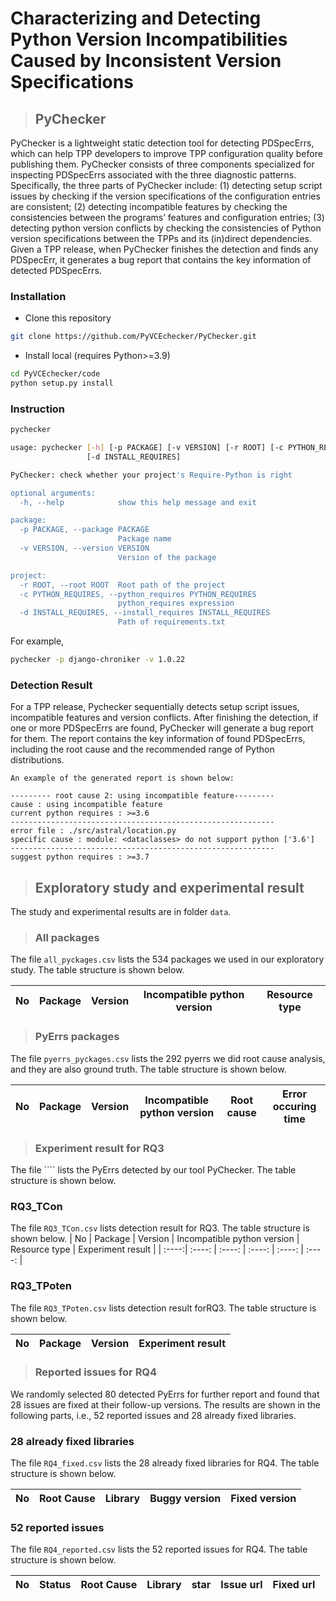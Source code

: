 # Characterizing and Detecting Python Version Incompatibilities Caused by Inconsistent Version Specifications

> ## PyChecker
PyChecker is a lightweight static detection tool for detecting PDSpecErrs, 
which can help TPP developers to improve TPP configuration quality before publishing them. 
PyChecker consists of three components specialized for inspecting PDSpecErrs associated with the three diagnostic patterns.
Specifically, the three parts of PyChecker include: 
(1) detecting setup script issues by checking if the version specifications of the configuration entries are consistent; 
(2) detecting incompatible features by checking the consistencies between the programs’ features and configuration entries; (3) detecting python version conflicts by checking the consistencies of Python version specifications between the TPPs and its (in)direct dependencies. 
Given a TPP release, when PyChecker finishes the detection and finds any PDSpecErr, 
it generates a bug report that contains the key information of detected PDSpecErrs.



### Installation
* Clone this repository
```bash
git clone https://github.com/PyVCEchecker/PyChecker.git
```
* Install local (requires Python>=3.9)
```bash
cd PyVCEchecker/code
python setup.py install
```

### Instruction
```bash
pychecker

usage: pychecker [-h] [-p PACKAGE] [-v VERSION] [-r ROOT] [-c PYTHON_REQUIRES]
                 [-d INSTALL_REQUIRES]

PyChecker: check whether your project's Require-Python is right

optional arguments:
  -h, --help            show this help message and exit

package:
  -p PACKAGE, --package PACKAGE
                        Package name
  -v VERSION, --version VERSION
                        Version of the package

project:
  -r ROOT, --root ROOT  Root path of the project
  -c PYTHON_REQUIRES, --python_requires PYTHON_REQUIRES
                        python_requires expression
  -d INSTALL_REQUIRES, --install_requires INSTALL_REQUIRES
                        Path of requirements.txt
```
For example, 
```bash
pychecker -p django-chroniker -v 1.0.22
```


### Detection Result
For a TPP release, Pychecker sequentially detects setup script issues, 
incompatible features and version conflicts. 
After finishing the detection, if one or more PDSpecErrs are found, 
PyChecker will generate a bug report for them. 
The report contains the key information of found PDSpecErrs, 
including the root cause and the recommended range of Python distributions.
```
An example of the generated report is shown below: 

--------- root cause 2: using incompatible feature---------
cause : using incompatible feature
current python requires : >=3.6
-----------------------------------------------------------
error file : ./src/astral/location.py
specific cause : module: <dataclasses> do not support python ['3.6']
-----------------------------------------------------------
suggest python requires : >=3.7
```


> ## Exploratory study and experimental result
The study and experimental results are in folder ``data``.

> ### All packages
The file ``all_pyckages.csv`` lists the 534 packages we used in our exploratory study.
The table structure is shown below.

| No    | Package | Version | Incompatible python version | Resource type |
| :----:| :----:  | :----:  | :----:                      | :----:        | 

> ### PyErrs packages
The file ``pyerrs_pyckages.csv`` lists the 292 pyerrs we did root cause analysis, and they are also ground truth.
The table structure is shown below.

| No    | Package | Version | Incompatible python version |  Root cause | Error occuring time |
| :----:| :----:  | :----:  | :----:                      | :----:      |  :----:             |

> ### Experiment result for RQ3
The file ```` lists the PyErrs detected by our tool PyChecker. 
The table structure is shown below.

### RQ3_TCon
The file ``RQ3_TCon.csv`` lists detection result for RQ3. The table structure is shown below.
| No    | Package | Version | Incompatible python version | Resource type | Experiment result |
| :----:| :----:  | :----:  | :----:                      | :----:        |  :----:           |

### RQ3_TPoten
The file ``RQ3_TPoten.csv`` lists detection result forRQ3. The table structure is shown below.

| No    | Package | Version | Experiment result |
| :----:| :----:  | :----:  |  :----:           |

> ### Reported issues for RQ4
We randomly selected 80 detected PyErrs for further report and found that 28 issues are fixed at their follow-up versions. The results are shown in the following parts, i.e., 52 reported issues and 28 already fixed libraries. 

### 28 already fixed libraries
The file ``RQ4_fixed.csv`` lists the 28 already fixed libraries for RQ4. The table structure is shown below.

| No    | Root Cause | Library | Buggy version | Fixed version |
| :----:| :----:     | :----:  | :----:        | :----:        |


### 52 reported issues
The file ``RQ4_reported.csv`` lists the 52 reported issues for RQ4.  The table structure is shown below.

| No    | Status | Root Cause | Library | star      | Issue url | Fixed url |
| :----:| :----: | :----:     | :----:  | :----:    | :----:    | :----:    |




